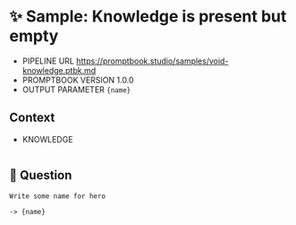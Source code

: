 # ✨ Sample: Knowledge is present but empty

-   PIPELINE URL https://promptbook.studio/samples/void-knowledge.ptbk.md
-   PROMPTBOOK VERSION 1.0.0
-   OUTPUT PARAMETER `{name}`

## Context

-   KNOWLEDGE

```

```

## 💬 Question

```markdown
Write some name for hero
```

`-> {name}`
